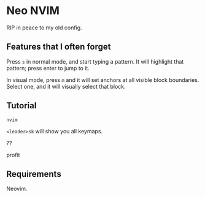 # Neo NVIM

RIP in peace to my old config.

## Features that I often forget

Press `s` in normal mode, and start typing a pattern. It will highlight that pattern; press enter to jump to it.

In visual mode, press `m` and it will set anchors at all visible block boundaries. Select one, and it will visually select that block.

## Tutorial

`nvim`

`<leader>sk` will show you all keymaps.

??

profit

## Requirements

Neovim.
